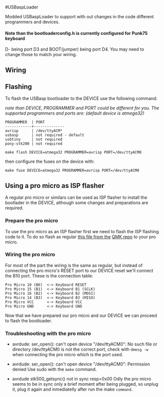 #USBaspLoader

Modded USBaspLoader to support with out changes in the code different
programmers and devices.

#### Note than the bootloaderconfig.h is currently configured for Punk75 keyboard
D- being port D3 and BOOT(jumper) being port D4. You may need to change those to
match your wiring.

## Wiring

## Flashing

To flash the USBasp bootloader to the DEVICE use the following command:

*note than DEVICE, PROGRAMMER and PORT could be different for you. The supported*
*programmers and ports are: (default device is atmega32)*
```
PROGRAMMER  | PORT
------------+--------------
avrisp      | /dev/ttyACM*
usbasp      | not required - default
usbtiny     | not required
pony-stk200 | not required
```

```
make flash DEVICE=atmega32 PROGRAMMER=avrisp PORT=/dev/ttyACM0
```

then configure the fuses on the device with:

```
make fuse DEVICE=atmega32 PROGRAMMER=avrisp PORT=/dev/ttyACM0
```

## Using a pro micro as ISP flasher

A regular pro micro or similars can be used as ISP flasher to install the
bootlader in the DEVICE, although some changes and preparations are required.

### Prepare the pro micro

To use the pro micro as an ISP flasher first we need to flash the ISP flashing
code to it. To do so flash as regular [this file from the](https://github.com/qmk/qmk_firmware/blob/master/util/pro_micro_ISP_B6_10.hex) [QMK repo](https://github.com/qmk/qmk_firmware/) to your pro
micro.

### Wiring the pro micro

For most of the part the wiring is the same as regular, but instead of connecting
the pro micro's RESET port to our DEVICE reset we'll connect the B10 port. These
is the connection table:

```
Pro Micro 10 (B6)  <-> Keyboard RESET
Pro Micro 15 (B1)  <-> Keyboard B1 (SCLK)
Pro Micro 16 (B2)  <-> Keyboard B2 (MOSI)
Pro Micro 14 (B3)  <-> Keyboard B3 (MISO)
Pro Micro VCC      <-> Keyboard VCC
Pro Micro GND      <-> Keyboard GND
```

Now that we have prepared our pro micro and our DEVICE we can proceed to flash
the bootloader.

### Troubleshooting with the pro micro

* avrdude: ser_open(): can't open device "/dev/ttyACM0": No such file or directory
/dev/ttyACM0 is not the correct port, check with `dmesg -w` when connecting the
pro micro which is the port used.

* avrdude: ser_open(): can't open device "/dev/ttyACM0": Permission denied
Use sudo with the `make` command.

* avrdude stk500_getsync() not in sync resp=0x00
Odly the pro micro seems to be in sync only a brief moment after being plugged,
so unplug it, plug it again and inmediatelly after run the make `command`.
